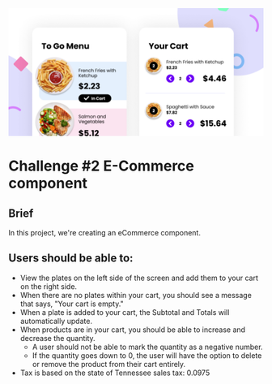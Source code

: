 ![App banner](./app-banner.png)
# Challenge #2 E-Commerce component

## Brief
In this project, we're creating an eCommerce component.


## Users should be able to:

* View the plates on the left side of the screen and add them to your cart on the right side.
* When there are no plates within your cart, you should see a message that says, "Your cart is empty."
* When a plate is added to your cart, the Subtotal and Totals will automatically update.
* When products are in your cart, you should be able to increase and decrease the quantity.
  * A user should not be able to mark the quantity as a negative number.
  * If the quantity goes down to 0, the user will have the option to delete or remove the product from their cart entirely.
* Tax is based on the state of Tennessee sales tax: 0.0975
